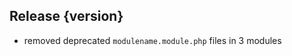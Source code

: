 ## Release {version}

- removed deprecated `modulename.module.php` files in 3 modules

<!-- Generated automatically by release-zesk.sh, beware editing! -->
